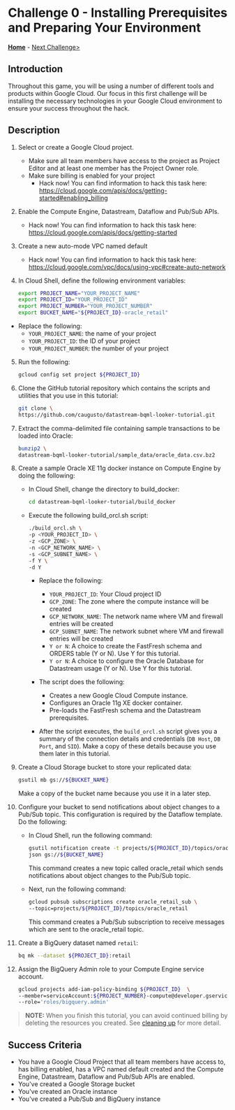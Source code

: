 # Challenge 0 - Installing Prerequisites and Preparing Your Environment

**[Home](../readme.md)** - [Next Challenge>](./challenge-01.md)

## Introduction

Throughout this game, you will be using a number of different tools and products within Google Cloud. Our focus in this first challenge will be installing the necessary technologies in your Google Cloud environment to ensure your success throughout the hack.

## Description

1. Select or create a Google Cloud project.
    - Make sure all team members have access to the project as Project Editor and at least one member has the Project Owner role.
    - Make sure billing is enabled for your project
        - Hack now! You can find information to hack this task here: <https://cloud.google.com/apis/docs/getting-started#enabling_billing>

1. Enable the Compute Engine, Datastream, Dataflow and Pub/Sub APIs.
    - Hack now! You can find information to hack this task here: <https://cloud.google.com/apis/docs/getting-started>

1. Create a new auto-mode VPC named default
    - Hack now! You can find information to hack this task here: <https://cloud.google.com/vpc/docs/using-vpc#create-auto-network>

1. In Cloud Shell, define the following environment variables:
    ```bash
    export PROJECT_NAME="YOUR_PROJECT_NAME"
    export PROJECT_ID="YOUR_PROJECT_ID"
    export PROJECT_NUMBER="YOUR_PROJECT_NUMBER"
    export BUCKET_NAME="${PROJECT_ID}-oracle_retail"
    ```
- Replace the following:
    - `YOUR_PROJECT_NAME`: the name of your project
    - `YOUR_PROJECT_ID`: the ID of your project
    - `YOUR_PROJECT_NUMBER`: the number of your project

5. Run the following:
    ```bash
    gcloud config set project ${PROJECT_ID}
    ```

6. Clone the GitHub tutorial repository which contains the scripts and utilities that you use in this tutorial:
    ```bash
    git clone \
    https://github.com/caugusto/datastream-bqml-looker-tutorial.git
    ```

7. Extract the comma-delimited file containing sample transactions to be loaded into Oracle:
    ```bash
    bunzip2 \
    datastream-bqml-looker-tutorial/sample_data/oracle_data.csv.bz2
    ```

8. Create a sample Oracle XE 11g docker instance on Compute Engine by doing the following:
    - In Cloud Shell, change the directory to build_docker:
        ```bash
        cd datastream-bqml-looker-tutorial/build_docker
        ```
    - Execute the following build_orcl.sh script:
        ```bash
        ./build_orcl.sh \
        -p <YOUR_PROJECT_ID> \
        -z <GCP_ZONE> \
        -n <GCP_NETWORK_NAME> \
        -s <GCP_SUBNET_NAME> \
        -f Y \
        -d Y
        ```

        - Replace the following:
            - `YOUR_PROJECT_ID`: Your Cloud project ID
            - `GCP_ZONE`: The zone where the compute instance will be created
            - `GCP_NETWORK_NAME`: The network name where VM and firewall entries will be created
            - `GCP_SUBNET_NAME`: The network subnet where VM and firewall entries will be created
            - `Y or N`: A choice to create the FastFresh schema and ORDERS table (Y or N). Use Y for this tutorial.
            - `Y or N`: A choice to configure the Oracle Database for Datastream usage (Y or N). Use Y for this tutorial.

        - The script does the following:
            - Creates a new Google Cloud Compute instance.
            - Configures an Oracle 11g XE docker container.
            - Pre-loads the FastFresh schema and the Datastream prerequisites.

        - After the script executes, the `build_orcl.sh` script gives you a summary of the connection details and credentials (`DB Host`, `DB Port`, and `SID`). Make a copy of these details because you use them later in this tutorial.

9. Create a Cloud Storage bucket to store your replicated data:
    ```bash
    gsutil mb gs://${BUCKET_NAME}
    ```
    Make a copy of the bucket name because you use it in a later step.

10. Configure your bucket to send notifications about object changes to a Pub/Sub topic. This configuration is required by the Dataflow template. Do the following:
    - In Cloud Shell, run the following command: 
        ```bash
        gsutil notification create -t projects/${PROJECT_ID}/topics/oracle_retail -f \ 
        json gs://${BUCKET_NAME}
        ```
        This command creates a new topic called oracle_retail which sends notifications about object changes to the Pub/Sub topic.

    - Next, run the following command:
        ```bash
        gcloud pubsub subscriptions create oracle_retail_sub \
        --topic=projects/${PROJECT_ID}/topics/oracle_retail
        ```
        This command creates a Pub/Sub subscription to receive messages which are sent to the oracle_retail topic.

11. Create a BigQuery dataset named `retail`:
    ```bash
    bq mk --dataset ${PROJECT_ID}:retail
    ```

12. Assign the BigQuery Admin role to your Compute Engine service account.
    ```bash
    gcloud projects add-iam-policy-binding ${PROJECT_ID}  \
    --member=serviceAccount:${PROJECT_NUMBER}-compute@developer.gserviceaccount.com \
    --role='roles/bigquery.admin'
    ```

> **NOTE:** When you finish this tutorial, you can avoid continued billing by deleting the resources you created. See [cleaning up](https://docs.google.com/document/d/1xxb7B7nZ7fQaHo8TdPDsxurZ7u1-wzAfgWwXQyt-r4k/edit#heading=h.mlrdlgcohh7k) for more detail.

## Success Criteria

- You have a Google Cloud Project that all team members have access to, has billing enabled, has a VPC named default created and the Compute Engine, Datastream, Dataflow and Pub/Sub APIs are enabled.
- You've created a Google Storage bucket
- You've created an Oracle instance
- You've created a Pub/Sub and BigQuery instance